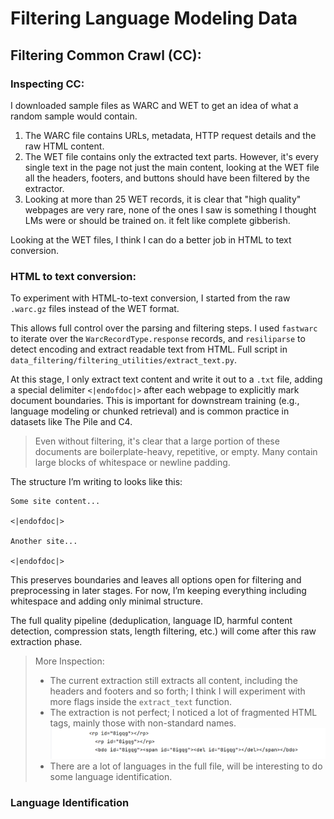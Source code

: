 # Filtering Language Modeling Data

## Filtering Common Crawl (CC):

### Inspecting CC:

I downloaded sample files as WARC and WET to get an idea of what a random 
sample would contain.

1. The WARC file contains URLs, metadata, HTTP request details and the 
raw HTML content.
2. The WET file contains only the extracted text parts. However, it's every single text in the page
not just the main content, looking at the WET file all the headers, footers, and buttons should have been 
filtered by the extractor.
3. Looking at more than 25 WET records, it is clear that "high quality" webpages 
are very rare, none of the ones I saw is something I thought LMs were or should be trained on.
it felt like complete gibberish.

Looking at the WET files, I think I can do a better job in HTML to text conversion.

### HTML to text conversion:

To experiment with HTML-to-text conversion, I started from the raw `.warc.gz` files instead of the WET format. 

This allows full control over the parsing and filtering steps. 
I used `fastwarc` to iterate over the `WarcRecordType.response` records, 
and `resiliparse` to detect encoding and extract readable text from HTML.
Full script in `data_filtering/filtering_utilities/extract_text.py`.

At this stage, I only extract text content and write it out to a `.txt` file, 
adding a special delimiter `<|endofdoc|>` after each webpage to explicitly mark document boundaries. 
This is important for downstream training (e.g., language modeling or chunked retrieval) 
and is common practice in datasets like The Pile and C4. 

> Even without filtering, it's clear that a large portion of these documents are boilerplate-heavy, repetitive, or empty. 
Many contain large blocks of whitespace or newline padding. 

The structure I’m writing to looks like this:

```
Some site content...

<|endofdoc|>

Another site...

<|endofdoc|>
```

This preserves boundaries and leaves all options open for filtering and preprocessing in later stages. 
For now, I’m keeping everything including whitespace and adding only minimal structure. 

The full quality pipeline
(deduplication, language ID, harmful content detection, compression stats, length filtering, etc.) 
will come after this raw extraction phase.

> More Inspection:
> + The current extraction still extracts all content, including the headers and footers and so forth; I think I will experiment with more flags inside the `extract_text` function.
> + The extraction is not perfect; I noticed a lot of fragmented HTML tags, mainly those with non-standard names. ![img.png](writeup_assets/html_conversion_tags_failure.png)
> + There are a lot of languages in the full file, will be interesting to do some language identification.

### Language Identification
